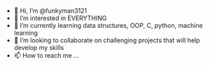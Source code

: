 - 👋 Hi, I’m @funkyman3121
- 👀 I’m interested in EVERYTHING
- 🌱 I’m currently learning data structures, OOP, C, python, machine learning
- 💞️ I’m looking to collaborate on challenging projects that will help develop my skills 
- 📫 How to reach me ...

<!---
funkyman3121/funkyman3121 is a ✨ special ✨ repository because its `README.md` (this file) appears on your GitHub profile.
You can click the Preview link to take a look at your changes.
--->
